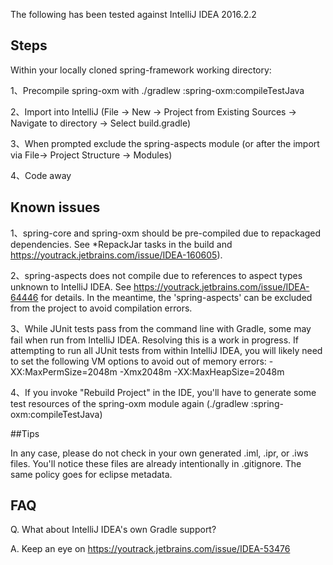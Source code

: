 The following has been tested against IntelliJ IDEA 2016.2.2

## Steps
Within your locally cloned spring-framework working directory:

1、Precompile spring-oxm with ./gradlew :spring-oxm:compileTestJava

2、Import into IntelliJ (File -> New -> Project from Existing Sources -> Navigate to directory -> Select build.gradle)

3、When prompted exclude the spring-aspects module (or after the import via File-> Project Structure -> Modules)

4、Code away

## Known issues

1、spring-core and spring-oxm should be pre-compiled due to repackaged dependencies. See *RepackJar tasks in the build and https://youtrack.jetbrains.com/issue/IDEA-160605).


2、spring-aspects does not compile due to references to aspect types unknown to IntelliJ IDEA. See https://youtrack.jetbrains.com/issue/IDEA-64446 for details. In the meantime, the 'spring-aspects' can be excluded from the project to avoid compilation errors.

3、While JUnit tests pass from the command line with Gradle, some may fail when run from IntelliJ IDEA. Resolving this is a work in progress. If attempting to run all JUnit tests from within IntelliJ IDEA, you will likely need to set the following VM options to avoid out of memory errors: -XX:MaxPermSize=2048m -Xmx2048m -XX:MaxHeapSize=2048m

4、If you invoke "Rebuild Project" in the IDE, you'll have to generate some test resources of the spring-oxm module again (./gradlew :spring-oxm:compileTestJava)

##Tips

In any case, please do not check in your own generated .iml, .ipr, or .iws files. You'll notice these files are already intentionally in .gitignore. The same policy goes for eclipse metadata.

## FAQ
Q. What about IntelliJ IDEA's own Gradle support?

A. Keep an eye on https://youtrack.jetbrains.com/issue/IDEA-53476